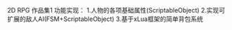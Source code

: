 2D RPG 作品集1
功能实现：
1.人物的各项基础属性(ScriptableObject)
2.实现可扩展的敌人AI(FSM+ScriptableObject)
3.基于xLua框架的简单背包系统
